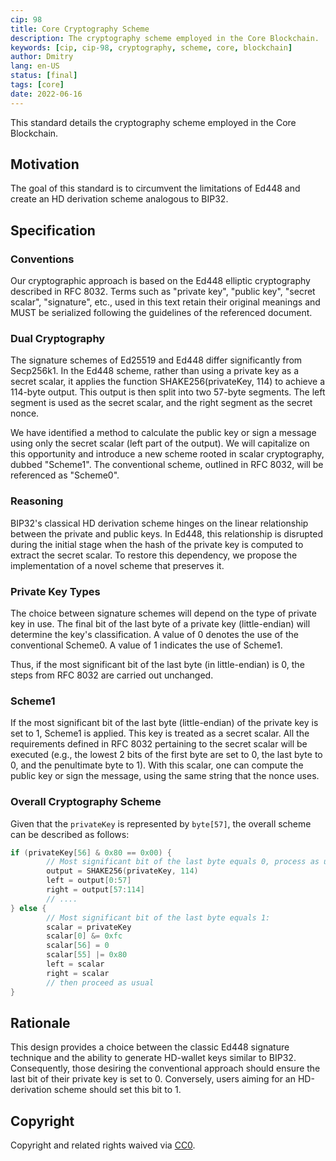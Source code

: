 ```yaml
---
cip: 98
title: Core Cryptography Scheme
description: The cryptography scheme employed in the Core Blockchain.
keywords: [cip, cip-98, cryptography, scheme, core, blockchain]
author: Dmitry
lang: en-US
status: [final]
tags: [core]
date: 2022-06-16
---
```

This standard details the cryptography scheme employed in the Core Blockchain.

<!--truncate-->

## Motivation

The goal of this standard is to circumvent the limitations of Ed448 and create an HD derivation scheme analogous to BIP32.

## Specification

### Conventions

Our cryptographic approach is based on the Ed448 elliptic cryptography described in RFC 8032. Terms such as "private key", "public key", "secret scalar", "signature", etc., used in this text retain their original meanings and MUST be serialized following the guidelines of the referenced document.

### Dual Cryptography

The signature schemes of Ed25519 and Ed448 differ significantly from Secp256k1. In the Ed448 scheme, rather than using a private key as a secret scalar, it applies the function SHAKE256(privateKey, 114) to achieve a 114-byte output. This output is then split into two 57-byte segments. The left segment is used as the secret scalar, and the right segment as the secret nonce.

We have identified a method to calculate the public key or sign a message using only the secret scalar (left part of the output). We will capitalize on this opportunity and introduce a new scheme rooted in scalar cryptography, dubbed "Scheme1". The conventional scheme, outlined in RFC 8032, will be referenced as "Scheme0".

### Reasoning

BIP32's classical HD derivation scheme hinges on the linear relationship between the private and public keys. In Ed448, this relationship is disrupted during the initial stage when the hash of the private key is computed to extract the secret scalar. To restore this dependency, we propose the implementation of a novel scheme that preserves it.

### Private Key Types

The choice between signature schemes will depend on the type of private key in use. The final bit of the last byte of a private key (little-endian) will determine the key's classification. A value of 0 denotes the use of the conventional Scheme0. A value of 1 indicates the use of Scheme1.

Thus, if the most significant bit of the last byte (in little-endian) is 0, the steps from RFC 8032 are carried out unchanged.

### Scheme1

If the most significant bit of the last byte (little-endian) of the private key is set to 1, Scheme1 is applied. This key is treated as a secret scalar. All the requirements defined in RFC 8032 pertaining to the secret scalar will be executed (e.g., the lowest 2 bits of the first byte are set to 0, the last byte to 0, and the penultimate byte to 1). With this scalar, one can compute the public key or sign the message, using the same string that the nonce uses.

### Overall Cryptography Scheme

Given that the `privateKey` is represented by `byte[57]`, the overall scheme can be described as follows:

```go
if (privateKey[56] & 0x80 == 0x00) {
        // Most significant bit of the last byte equals 0, process as usual:
        output = SHAKE256(privateKey, 114)
        left = output[0:57]
        right = output[57:114]
        // ....
} else {
        // Most significant bit of the last byte equals 1:
        scalar = privateKey
        scalar[0] &= 0xfc
        scalar[56] = 0
        scalar[55] |= 0x80
        left = scalar
        right = scalar
        // then proceed as usual
}
```

## Rationale

This design provides a choice between the classic Ed448 signature technique and the ability to generate HD-wallet keys similar to BIP32. Consequently, those desiring the conventional approach should ensure the last bit of their private key is set to 0. Conversely, users aiming for an HD-derivation scheme should set this bit to 1.

## Copyright

Copyright and related rights waived via [CC0](https://creativecommons.org/publicdomain/zero/1.0/).

